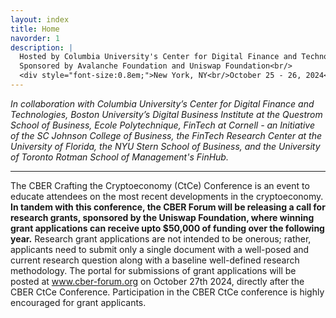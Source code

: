 ```yaml
---
layout: index
title: Home
navorder: 1
description: |
  Hosted by Columbia University's Center for Digital Finance and Technologies<br/>
  Sponsored by Avalanche Foundation and Uniswap Foundation<br/>
  <div style="font-size:0.8em;">New York, NY<br/>October 25 - 26, 2024</div>
---
```


*In collaboration with Columbia University’s Center for Digital Finance and Technologies, Boston University’s Digital Business Institute at the Questrom School of Business, Ecole Polytechnique, FinTech at Cornell - an Initiative of the SC Johnson College of Business, the FinTech Research Center at the University of Florida, the NYU Stern School of Business, and the University of Toronto Rotman School of Management's FinHub.*
<hr class="my-4">

The CBER Crafting the Cryptoeconomy (CtCe) Conference is an event to educate attendees on the most recent developments in the cryptoeconomy. <b>In tandem with this conference, the CBER Forum will be releasing a call for research grants, sponsored by the Uniswap Foundation, where winning grant applications can receive upto $50,000 of funding over the following year.</b> Research grant applications are not intended to be onerous; rather, applicants need to submit only a single document with a well-posed and current research question along with a baseline well-defined research methodology. The portal for submissions of grant applications will be posted at <a href="https://www.cber-forum.org" target="_blank">www.cber-forum.org</a> on October 27th 2024, directly after the CBER CtCe Conference. Participation in the CBER CtCe conference is highly encouraged for grant applicants. 